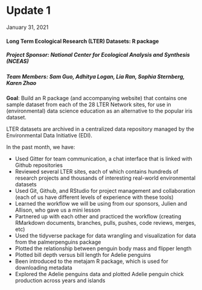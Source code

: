 
# Update 1
January 31, 2021

#### Long Term Ecological Research (LTER) Datasets: R package
##### Project Sponsor: National Center for Ecological Analysis and Synthesis (NCEAS) 
##### Team Members: Sam Guo, Adhitya Logan, Lia Ran, Sophia Sternberg, Karen Zhao

**Goal**: 
 Build an R package (and accompanying website) that contains one sample dataset from each of the 28 LTER Network sites, for use in (environmental) data science education as an alternative to the popular iris dataset. 

LTER datasets are archived in a centralized data repository managed by the Environmental Data Initiative (EDI).


In the past month, we have:

- Used Gitter for team communication, a chat interface that is linked with Github repositories
- Reviewed several LTER sites, each of which contains hundreds of research projects and thousands of interesting real-world environmental datasets
- Used Git, Github, and RStudio for project management and collaboration (each of us have different levels of experience with these tools)
- Learned the workflow we will be using from our sponsors, Julien and Allison, who gave us a mini lesson
- Partnered up with each other and practiced the workflow (creating RMarkdown documents, branches, pulls, pushes, code reviews, merges, etc)
- Used the tidyverse package for data wrangling and visualization for data from the palmerpenguins package
- Plotted the relationship between penguin body mass and flipper length 
- Plotted bill depth versus bill length for Adelie penguins
- Been introduced to the metajam R package, which is used for downloading metadata
- Explored the Adelie penguins data and plotted Adelie penguin chick production across years and islands

